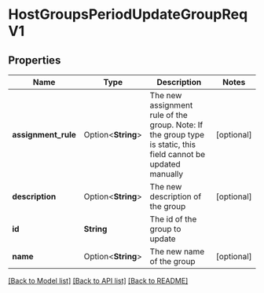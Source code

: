 # HostGroupsPeriodUpdateGroupReqV1

## Properties

Name | Type | Description | Notes
------------ | ------------- | ------------- | -------------
**assignment_rule** | Option<**String**> | The new assignment rule of the group. Note: If the group type is static, this field cannot be updated manually | [optional]
**description** | Option<**String**> | The new description of the group | [optional]
**id** | **String** | The id of the group to update |
**name** | Option<**String**> | The new name of the group | [optional]

[[Back to Model list]](../README.md#documentation-for-models) [[Back to API list]](../README.md#documentation-for-api-endpoints) [[Back to README]](../README.md)
